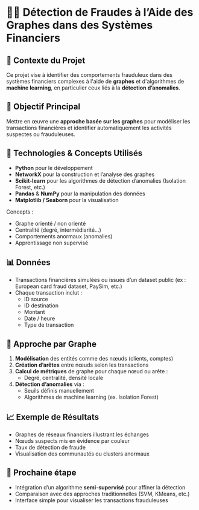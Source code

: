 # 🕵️‍♂️ Détection de Fraudes à l’Aide des Graphes dans des Systèmes Financiers

## 📌 Contexte du Projet

Ce projet vise à identifier des comportements frauduleux dans des systèmes financiers complexes à l'aide de **graphes** et d'algorithmes de **machine learning**, en particulier ceux liés à la **détection d’anomalies**.

## 🎯 Objectif Principal

Mettre en œuvre une **approche basée sur les graphes** pour modéliser les transactions financières et identifier automatiquement les activités suspectes ou frauduleuses.

## 🧠 Technologies & Concepts Utilisés

- **Python** pour le développement  
- **NetworkX** pour la construction et l’analyse des graphes  
- **Scikit-learn** pour les algorithmes de détection d’anomalies (Isolation Forest, etc.)  
- **Pandas** & **NumPy** pour la manipulation des données  
- **Matplotlib / Seaborn** pour la visualisation  

Concepts :
- Graphe orienté / non orienté  
- Centralité (degré, intermédiarité…)  
- Comportements anormaux (anomalies)  
- Apprentissage non supervisé  

## 📊 Données

- Transactions financières simulées ou issues d’un dataset public (ex : European card fraud dataset, PaySim, etc.)
- Chaque transaction inclut :
  - ID source
  - ID destination
  - Montant
  - Date / heure
  - Type de transaction

## 🧩 Approche par Graphe

1. **Modélisation** des entités comme des nœuds (clients, comptes)  
2. **Création d’arêtes** entre nœuds selon les transactions  
3. **Calcul de métriques** de graphe pour chaque nœud ou arête :
   - Degré, centralité, densité locale  
4. **Détection d’anomalies** via :
   - Seuils définis manuellement  
   - Algorithmes de machine learning (ex. Isolation Forest)

## 📈 Exemple de Résultats

- Graphes de réseaux financiers illustrant les échanges  
- Nœuds suspects mis en évidence par couleur  
- Taux de détection de fraude  
- Visualisation des communautés ou clusters anormaux  

## 🔮 Prochaine étape

- Intégration d’un algorithme **semi-supervisé** pour affiner la détection  
- Comparaison avec des approches traditionnelles (SVM, KMeans, etc.)  
- Interface simple pour visualiser les transactions frauduleuses  
